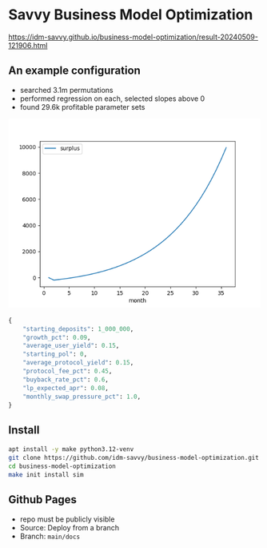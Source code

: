 # Savvy Business Model Optimization

https://idm-savvy.github.io/business-model-optimization/result-20240509-121906.html

## An example configuration

- searched 3.1m permutations
- performed regression on each, selected slopes above 0
- found 29.6k profitable parameter sets

![](docs/surplus.png)

```python
{
    "starting_deposits": 1_000_000,
    "growth_pct": 0.09,
    "average_user_yield": 0.15,
    "starting_pol": 0,
    "average_protocol_yield": 0.15,
    "protocol_fee_pct": 0.45,
    "buyback_rate_pct": 0.6,
    "lp_expected_apr": 0.08,
    "monthly_swap_pressure_pct": 1.0,
}
```

## Install

```bash
apt install -y make python3.12-venv
git clone https://github.com/idm-savvy/business-model-optimization.git
cd business-model-optimization
make init install sim
```

## Github Pages

- repo must be publicly visible
- Source: Deploy from a branch
- Branch: `main/docs`
